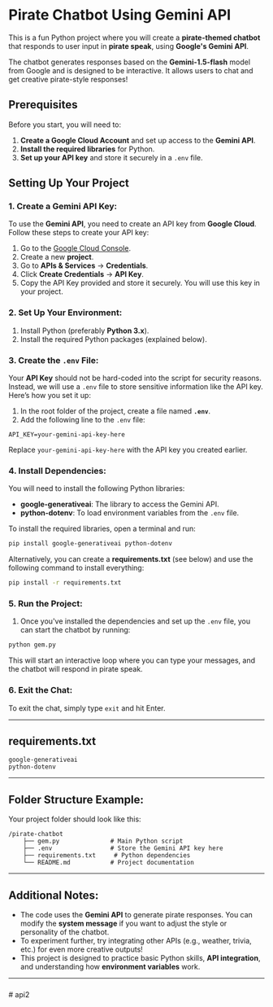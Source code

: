 
# Pirate Chatbot Using Gemini API

This is a fun Python project where you will create a **pirate-themed chatbot** that responds to user input in **pirate speak**, using **Google's Gemini API**.

The chatbot generates responses based on the **Gemini-1.5-flash** model from Google and is designed to be interactive. It allows users to chat and get creative pirate-style responses!

## Prerequisites

Before you start, you will need to:

1. **Create a Google Cloud Account** and set up access to the **Gemini API**.
2. **Install the required libraries** for Python.
3. **Set up your API key** and store it securely in a `.env` file.

## Setting Up Your Project

### 1. **Create a Gemini API Key**:
To use the **Gemini API**, you need to create an API key from **Google Cloud**. Follow these steps to create your API key:

1. Go to the [Google Cloud Console](https://console.cloud.google.com/).
2. Create a new **project**.
3. Go to **APIs & Services** → **Credentials**.
4. Click **Create Credentials** → **API Key**.
5. Copy the API Key provided and store it securely. You will use this key in your project.

### 2. **Set Up Your Environment**:

1. Install Python (preferably **Python 3.x**).
2. Install the required Python packages (explained below).

### 3. **Create the `.env` File**:

Your **API Key** should not be hard-coded into the script for security reasons. Instead, we will use a `.env` file to store sensitive information like the API key. Here’s how you set it up:

1. In the root folder of the project, create a file named **`.env`**.
2. Add the following line to the `.env` file:

```env
API_KEY=your-gemini-api-key-here
```

Replace `your-gemini-api-key-here` with the API key you created earlier.

### 4. **Install Dependencies**:

You will need to install the following Python libraries:

- **google-generativeai**: The library to access the Gemini API.
- **python-dotenv**: To load environment variables from the `.env` file.

To install the required libraries, open a terminal and run:

```bash
pip install google-generativeai python-dotenv
```

Alternatively, you can create a **requirements.txt** (see below) and use the following command to install everything:

```bash
pip install -r requirements.txt
```

### 5. **Run the Project**:

1. Once you've installed the dependencies and set up the `.env` file, you can start the chatbot by running:

```bash
python gem.py
```

This will start an interactive loop where you can type your messages, and the chatbot will respond in pirate speak.

### 6. **Exit the Chat**:
To exit the chat, simply type `exit` and hit Enter.

---

## **requirements.txt**

```
google-generativeai
python-dotenv
```

---

## **Folder Structure Example**:

Your project folder should look like this:

```
/pirate-chatbot
    ├── gem.py              # Main Python script
    ├── .env                # Store the Gemini API key here
    ├── requirements.txt     # Python dependencies
    └── README.md           # Project documentation
```

---

## **Additional Notes**:

- The code uses the **Gemini API** to generate pirate responses. You can modify the **system message** if you want to adjust the style or personality of the chatbot.
- To experiment further, try integrating other APIs (e.g., weather, trivia, etc.) for even more creative outputs!
- This project is designed to practice basic Python skills, **API integration**, and understanding how **environment variables** work.

---

### 
#   a p i 2  
 